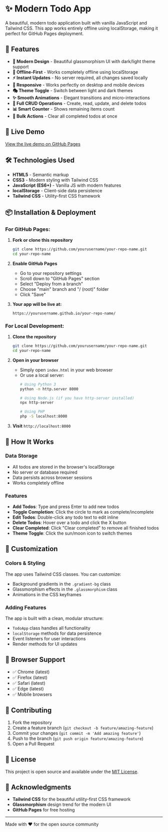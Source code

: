 # ✨ Modern Todo App

A beautiful, modern todo application built with vanilla JavaScript and Tailwind CSS. This app works entirely offline using localStorage, making it perfect for GitHub Pages deployment.

## 🌟 Features

- **🎨 Modern Design** - Beautiful glassmorphism UI with dark/light theme support
- **💾 Offline-First** - Works completely offline using localStorage
- **⚡ Instant Updates** - No server required, all changes saved locally
- **📱 Responsive** - Works perfectly on desktop and mobile devices
- **🎭 Theme Toggle** - Switch between light and dark themes
- **✨ Smooth Animations** - Elegant transitions and micro-interactions
- **🔧 Full CRUD Operations** - Create, read, update, and delete todos
- **📊 Smart Counter** - Shows remaining items count
- **🧹 Bulk Actions** - Clear all completed todos at once

## 🚀 Live Demo

[View the live demo on GitHub Pages](https://yourusername.github.io/your-repo-name/)

## 🛠️ Technologies Used

- **HTML5** - Semantic markup
- **CSS3** - Modern styling with Tailwind CSS
- **JavaScript (ES6+)** - Vanilla JS with modern features
- **localStorage** - Client-side data persistence
- **Tailwind CSS** - Utility-first CSS framework

## 📦 Installation & Deployment

### For GitHub Pages:

1. **Fork or clone this repository**
   ```bash
   git clone https://github.com/yourusername/your-repo-name.git
   cd your-repo-name
   ```

2. **Enable GitHub Pages**
   - Go to your repository settings
   - Scroll down to "GitHub Pages" section
   - Select "Deploy from a branch"
   - Choose "main" branch and "/ (root)" folder
   - Click "Save"

3. **Your app will be live at:**
   ```
   https://yourusername.github.io/your-repo-name/
   ```

### For Local Development:

1. **Clone the repository**
   ```bash
   git clone https://github.com/yourusername/your-repo-name.git
   cd your-repo-name
   ```

2. **Open in your browser**
   - Simply open `index.html` in your web browser
   - Or use a local server:
     ```bash
     # Using Python 3
     python -m http.server 8000
     
     # Using Node.js (if you have http-server installed)
     npx http-server
     
     # Using PHP
     php -S localhost:8000
     ```

3. **Visit** `http://localhost:8000`

## 🎯 How It Works

### Data Storage
- All todos are stored in the browser's localStorage
- No server or database required
- Data persists across browser sessions
- Works completely offline

### Features
- **Add Todos**: Type and press Enter to add new todos
- **Toggle Completion**: Click the circle to mark as complete/incomplete
- **Edit Todos**: Double-click any todo text to edit inline
- **Delete Todos**: Hover over a todo and click the X button
- **Clear Completed**: Click "Clear completed" to remove all finished todos
- **Theme Toggle**: Click the sun/moon icon to switch themes

## 🎨 Customization

### Colors & Styling
The app uses Tailwind CSS classes. You can customize:
- Background gradients in the `.gradient-bg` class
- Glassmorphism effects in the `.glassmorphism` class
- Animations in the CSS keyframes

### Adding Features
The app is built with a clean, modular structure:
- `TodoApp` class handles all functionality
- `localStorage` methods for data persistence
- Event listeners for user interactions
- Render methods for UI updates

## 📱 Browser Support

- ✅ Chrome (latest)
- ✅ Firefox (latest)
- ✅ Safari (latest)
- ✅ Edge (latest)
- ✅ Mobile browsers

## 🤝 Contributing

1. Fork the repository
2. Create a feature branch (`git checkout -b feature/amazing-feature`)
3. Commit your changes (`git commit -m 'Add amazing feature'`)
4. Push to the branch (`git push origin feature/amazing-feature`)
5. Open a Pull Request

## 📄 License

This project is open source and available under the [MIT License](LICENSE).

## 🙏 Acknowledgments

- **Tailwind CSS** for the beautiful utility-first CSS framework
- **Glassmorphism** design trend for the modern UI
- **GitHub Pages** for free hosting

---

Made with ❤️ for the open source community
